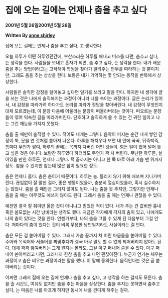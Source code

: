 # 집에 오는 길에는 언제나 춤을 추고 싶다

**2001년 5월 26일2001년 5월 26일**

**Written By [anne shirley](https://springtail-papaya-hefh.squarespace.com/essay?author=600ccc46fca7d614a7dbe498)**

집에 오는 길에는 언제나 춤을 추고 싶다, 고 생각한다.

오늘 하루가 어떤 하루였던간에, 부산스러운 하루를 해내고 버스를 타면, 춤추고 싶다, 는 생각을 한다. 사람들을 보내고  혼자가 되면, 춤 추고 싶다, 는 생각을 한다. 내가 배운 춤을 추는 방법이라고는 고작해야 학원을 찾아가 알려주는 안무를 따라하는 것 뿐이지만, 그래도 춤을 추는 상상을 한다. 보통은 내가 기억하는 몇 안되는 동작을 반복해서 상상한다.

사람들은 솔직한 감정을 털어놓고 싶다면 일기를 쓰라고 말을 한다. 하지만 내 생각에 글을 쓰는 것은 나에게 솔직해지는 과정이 아니라 나를 속이는 과정이다. 글은 논리가 있어서, 내 감정을 따라가려 하다가도 논리를 따라가 정답을 찾아버린다. 내 감정이 무엇인지 대체 모르겠는데, 이 문장 다음에 어울리는 문장이 떠올라버리는 것이다. 떠오르는 문장들이 엮여 익숙한 길을 따라가버린다. 단호하고 솔직하게 쓸 수 있는 건 귀한 일이고 나는 그런 재능을 가지지 못했다.

춤을 출 때만이 솔직할 수 있다. 적어도 내게는 그렇다. 음악이 퍼지는 순간 내게 쌓인 감정이 툭, 문을 연 것처럼 쏟아져 나온다. 하루를 해치우다 보면 내 안에 꾹꾹, 뒤죽박죽, 틈마다 무언가 쌓여, 하루의 끝에는 목까지 차버린 어떤 것들이. 힘든 일이 있어 털어 놓고 싶은 것은 아니다. 보람찬 하루였다 하더라도 무언가 꽉 차 버린다. 무난한 하루든, 살아있을 만한 하루든, 언제나 그렇다. 턱 끝까지는 아니고 한 목 바로 아래 가슴 맨 위까지 정도. 참을 수 있지만 참는데 많은 힘이 필요한 정도.

춤은 언제나 옳다. 춤은 춤이기 때문이다. 하루는 늘. 틀리지 않기 위해 애쓰며 지나가버린다.  끊임없이 잘 말한 걸까, 좋은 행동이었을까, 충분히 열심이었을까, 혹시 실수하지는 않았나. 춤을 출 때만은 그러지 않아도 된다. 나는 춤을 못 추지만, 그렇지만 언제나 춤을 출 때는 아무것도 애쓰지 않아도 된다. 그래서 춤을 출 때는 언제나 괜찮을 수 있다.

예전엔 결국 잘 춰야만 옳은 것이 아니냐고 믿었던 적이 있다. 내가 추는 건 값비싼 흉내 혹은 쓸모없는 시간 낭비라는 생각도 했다. 지금은 각자에게 각자의 춤이 있고, 나에게도 나의 춤이 있다는 것을 안다. 언젠가부터, 나의 춤을 그릴 수 있게 된 다음부터 그걸 안다. 저마다의 춤이 있다는 것이 비록 무용한 낭만일지라도 사실이라는 걸 안다.

춤은 모든 걸 쏟아버릴 수 있다. 그래서 가슴 끝까지 차 버린 마음들을 쏟아버릴 수 있다. 주어와 목적어와 서술어를 짜맞추다가 결국 아무 말도 할 수 없게 되어버리지 않아도 된다. 대체 꽉꽉 쌓여버리는 그게 뭔지는 몰라도, 그걸 마구 퍼내어 쏟을 수 있다. 마구 퍼내어 쏟아버리고 나면, 그러니까 한참 춤을 추고 나면 괜찮아진다. 누군가 연기는 채우는 과정이고 춤은 비우는 과정이라는 말을 했다. 이 말에 동의한다. 움직인다는 것은 곧 쏟아버리는 것이다.

어쩌면 그래서 집에 오는 길에 언제나 춤을 추고 싶다, 고 생각을 하는 걸지도 모른다. 춤을 출 시간도, 여유도 없지만 춤을 추는 마음을 상상한다. 춤을 추지는 못하면서 춤추고 싶다, 는 마음은 나를 아프게 하지만 동시에 나를 견디게 해주는 걸까.